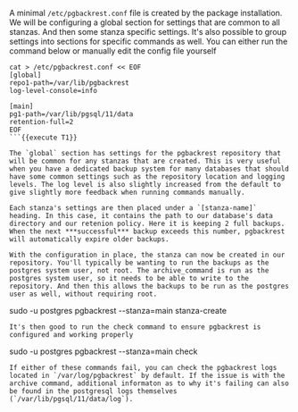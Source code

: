 A minimal `/etc/pgbackrest.conf` file is created by the package installation. We will be configuring a global section for settings that are common to all stanzas. And then some stanza specific settings. It's also possible to group settings into sections for specific commands as well. You can either run the command below or manually edit the config file yourself 
```
cat > /etc/pgbackrest.conf << EOF
[global]
repo1-path=/var/lib/pgbackrest
log-level-console=info

[main]
pg1-path=/var/lib/pgsql/11/data
retention-full=2
EOF
```{{execute T1}}

The `global` section has settings for the pgbackrest repository that will be common for any stanzas that are created. This is very useful when you have a dedicated backup system for many databases that should have some common settings such as the repository location and logging levels. The log level is also slightly increased from the default to give slightly more feedback when running commands manually.

Each stanza's settings are then placed under a `[stanza-name]` heading. In this case, it contains the path to our database's data directory and our retenion policy. Here it is keeping 2 full backups. When the next ***successful*** backup exceeds this number, pgbackrest will automatically expire older backups.

With the configuration in place, the stanza can now be created in our repository. You'll typically be wanting to run the backups as the postgres system user, not root. The archive_command is run as the postgres system user, so it needs to be able to write to the repository. And then this allows the backups to be run as the postgres user as well, without requiring root.
```
sudo -u postgres pgbackrest --stanza=main stanza-create
```{{execute T1}}
It's then good to run the check command to ensure pgbackrest is configured and working properly
```
sudo -u postgres pgbackrest --stanza=main check
```{{execute T1}}
If either of these commands fail, you can check the pgbackrest logs located in `/var/log/pgbackrest` by default. If the issue is with the archive command, additional informaton as to why it's failing can also be found in the postgresql logs themselves (`/var/lib/pgsql/11/data/log`).



